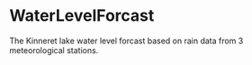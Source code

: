 # WaterLevelForcast
The Kinneret lake water level forcast based on rain data from 3 meteorological stations.
